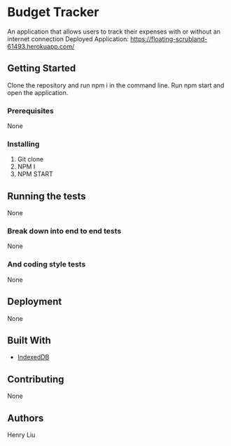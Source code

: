 # Budget Tracker

An application that allows users to track their expenses with or without an internet connection
Deployed Application: https://floating-scrubland-61493.herokuapp.com/

## Getting Started

Clone the repository and run npm i in the command line. Run npm start and open the application.

### Prerequisites

None
### Installing

1) Git clone
2) NPM I
3) NPM START

## Running the tests
None

### Break down into end to end tests

None
### And coding style tests

None
## Deployment
None
## Built With

* [IndexedDB](https://javascript.info/indexeddb)

## Contributing

None


## Authors

Henry Liu
